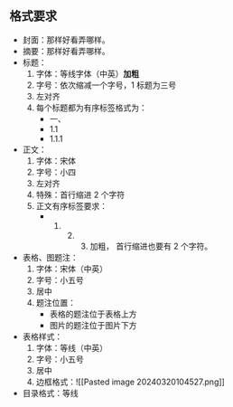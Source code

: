 ## 格式要求

- 封面：那样好看弄哪样。
- 摘要：那样好看弄哪样。
- 标题：
	1. 字体：等线字体（中英）**加粗**
	2. 字号：依次缩减一个字号，1 标题为三号
	3. 左对齐
	4. 每个标题都为有序标签格式为：
		- 一、
		- 1.1
		- 1.1.1
- 正文：
	1. 字体：宋体
	2. 字号：小四
	3. 左对齐
	4. 特殊：首行缩进 2 个字符
	5. 正文有序标签要求：
		- 1. 2. 3. 加粗， 首行缩进也要有 2 个字符。
- 表格、图题注：
	1. 字体：宋体（中英）
	2. 字号：小五号
	3. 居中
	4. 题注位置：
		- 表格的题注位于表格上方
		- 图片的题注位于图片下方
- 表格样式：
	1. 字体：等线（中英）
	2. 字号：小五号
	3. 居中
	4. 边框格式：![[Pasted image 20240320104527.png]]
- 目录格式：等线
